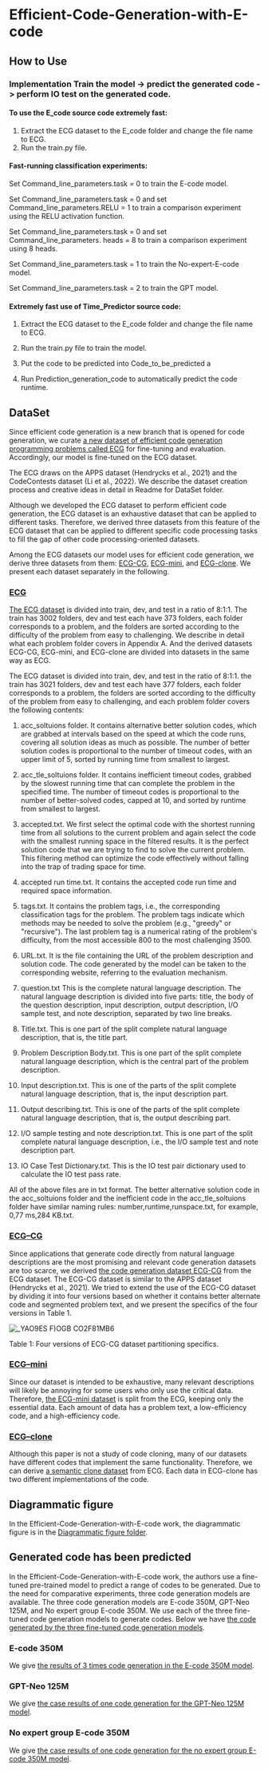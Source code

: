 # Efficient-Code-Generation-with-E-code


## How to Use

### Implementation Train the model -> predict the generated code -> perform IO test on the generated code.
#### To use the E_code source code extremely fast: 

1. Extract the ECG dataset to the E_code folder and change the file name to ECG. 
2. Run the train.py file. 

#### Fast-running classification experiments: 

Set Command_line_parameters.task = 0 to train the E-code model.

Set Command_line_parameters.task = 0 and set Command_line_parameters.RELU = 1 to train a comparison experiment using the RELU activation function.

Set Command_line_parameters.task = 0 and set Command_line_parameters. heads = 8 to train a comparison experiment using 8 heads.

Set Command_line_parameters.task = 1 to train the No-expert-E-code model.

Set Command_line_parameters.task = 2 to train the GPT model.

#### Extremely fast use of Time_Predictor source code: 
1. Extract the ECG dataset to the E_code folder and change the file name to ECG. 
2. Run the train.py file to train the model.

3. Put the code to be predicted into Code_to_be_predicted a
4. Run Prediction_generation_code to automatically predict the code runtime.


## DataSet
  Since efficient code generation is a new branch that is opened for code generation, we curate [a new dataset of efficient code generation programming problems called ECG](https://github.com/CodeGeneration2/ECG-dataset) for fine-tuning and evaluation. Accordingly, our model is fine-tuned on the ECG dataset. 
  
  The ECG draws on the APPS dataset (Hendrycks et al., 2021) and the CodeContests dataset (Li et al., 2022). We describe the dataset creation process and creative ideas in detail in Readme for DataSet folder.

  Although we developed the ECG dataset to perform efficient code generation, the ECG dataset is an exhaustive dataset that can be applied to different tasks. Therefore, we derived three datasets from this feature of the ECG dataset that can be applied to different specific code processing tasks to fill the gap of other code processing-oriented datasets.
  
Among the ECG datasets our model uses for efficient code generation, we derive three datasets from them: [ECG-CG](https://github.com/CodeGeneration2/ECG-CG-DataSet/tree/main/ECG-CG), [ECG-mini](https://github.com/CodeGeneration2/ECG-mini-DataSet), and [ECG-clone](https://github.com/CodeGeneration2/ECG-clone-DataSet). 
We present each dataset separately in the following.


### [ECG](https://github.com/CodeGeneration2/ECG-dataset)
  [The ECG dataset](https://github.com/CodeGeneration2/ECG-dataset) is divided into train, dev, and test in a ratio of 8:1:1. The train has 3002 folders, dev and test each have 373 folders, each folder corresponds to a problem, and the folders are sorted according to the difficulty of the problem from easy to challenging. We describe in detail what each problem folder covers in Appendix A. And the derived datasets ECG-CG, ECG-mini, and ECG-clone are divided into datasets in the same way as ECG.

The ECG dataset is divided into train, dev, and test in the ratio of 8:1:1. the train has 3021 folders, dev and test each have 377 folders, each folder corresponds to a problem, the folders are sorted according to the difficulty of the problem from easy to challenging, and each problem folder covers the following contents:

1.	acc_soltuions folder. It contains alternative better solution codes, which are grabbed at intervals based on the speed at which the code runs, covering all solution ideas as much as possible. The number of better solution codes is proportional to the number of timeout codes, with an upper limit of 5, sorted by running time from smallest to largest.

2.	acc_tle_soltuions folder. It contains inefficient timeout codes, grabbed by the slowest running time that can complete the problem in the specified time. The number of timeout codes is proportional to the number of better-solved codes, capped at 10, and sorted by runtime from smallest to largest.

3.	accepted.txt. We first select the optimal code with the shortest running time from all solutions to the current problem and again select the code with the smallest running space in the filtered results. It is the perfect solution code that we are trying to find to solve the current problem. This filtering method can optimize the code effectively without falling into the trap of trading space for time.

4.	accepted run time.txt. It contains the accepted code run time and required space information.

5.	tags.txt. It contains the problem tags, i.e., the corresponding classification tags for the problem. The problem tags indicate which methods may be needed to solve the problem (e.g., "greedy" or "recursive"). The last problem tag is a numerical rating of the problem's difficulty, from the most accessible 800 to the most challenging 3500.

6.	URL.txt. It is the file containing the URL of the problem description and solution code. The code generated by the model can be taken to the corresponding website, referring to the evaluation mechanism.

7.	question.txt This is the complete natural language description. The natural language description is divided into five parts: title, the body of the question description, input description, output description, I/O sample test, and note description, separated by two line breaks.

8.	Title.txt. This is one part of the split complete natural language description, that is, the title part.

9.	Problem Description Body.txt. This is one part of the split complete natural language description, which is the central part of the problem description.

10.	Input description.txt. This is one of the parts of the split complete natural language description, that is, the input description part.

11.	Output describing.txt. This is one of the parts of the split complete natural language description, that is, the output describing part.

12.	I/O sample testing and note description.txt. This is one part of the split complete natural language description, i.e., the I/O sample test and note description part.

13.	IO Case Test Dictionary.txt. This is the IO test pair dictionary used to calculate the IO test pass rate.

All of the above files are in txt format. The better alternative solution code in the acc_soltuions folder and the inefficient code in the acc_tle_soltuions folder have similar naming rules: number,runtime,runspace.txt, for example, 0,77 ms,284 KB.txt.


### [ECG–CG](https://github.com/CodeGeneration2/ECG-CG-DataSet/tree/main/ECG-CG)
  Since applications that generate code directly from natural language descriptions are the most promising and relevant code generation datasets are too scarce, we derived [the code generation dataset ECG-CG](https://github.com/CodeGeneration2/ECG-CG-DataSet/tree/main/ECG-CG) from the ECG dataset. The ECG-CG dataset is similar to the APPS dataset (Hendrycks et al., 2021). We tried to extend the use of the ECG-CG dataset by dividing it into four versions based on whether it contains better alternate code and segmented problem text, and we present the specifics of the four versions in Table 1.

![_YAO9ES F)OGB CO2F81MB6](https://user-images.githubusercontent.com/95161813/175928204-82468069-36c2-4272-b4ee-b943756287e7.png)

Table 1: Four versions of ECG-CG dataset partitioning specifics.


### [ECG–mini](https://github.com/CodeGeneration2/ECG-mini-DataSet)
Since our dataset is intended to be exhaustive, many relevant descriptions will likely be annoying for some users who only use the critical data. 
Therefore, [the ECG-mini dataset](https://github.com/CodeGeneration2/ECG-mini-DataSet) is split from the ECG, keeping only the essential data. 
Each amount of data has a problem text, a low-efficiency code, and a high-efficiency code.
  
 
### [ECG–clone](https://github.com/CodeGeneration2/ECG-clone-DataSet)
  Although this paper is not a study of code cloning, many of our datasets have different codes that implement the same functionality. Therefore, we can derive [a semantic clone dataset](https://github.com/CodeGeneration2/ECG-clone-DataSet) from ECG. Each data in ECG-clone has two different implementations of the code.


## Diagrammatic figure
In the Efficient-Code-Generation-with-E-code work, the diagrammatic figure is in the [Diagrammatic figure folder](https://github.com/CodeGeneration2/Diagrammatic-figure/tree/main/Diagrammatic%20figure).



## Generated code has been predicted
In the Efficient-Code-Generation-with-E-code work, the authors use a fine-tuned pre-trained model to predict a range of codes to be generated. 
Due to the need for comparative experiments, three code generation models are available. 
The three code generation models are E-code 350M, GPT-Neo 125M, and No expert group E-code 350M. 
We use each of the three fine-tuned code generation models to generate codes. 
Below we have [the code generated by the three fine-tuned code generation models](https://github.com/CodeGeneration2/Generated-code-has-been-predicted/tree/main/Generated-code-has-been-predicted).


### E-code 350M
We give [the results of 3 times code generation in the E-code 350M model](https://github.com/CodeGeneration2/Generated-code-has-been-predicted/tree/main/Generated-code-has-been-predicted/E-code%20350M).


### GPT-Neo 125M
We give [the case results of one code generation for the GPT-Neo 125M model](https://github.com/CodeGeneration2/Generated-code-has-been-predicted/tree/main/Generated-code-has-been-predicted/GPT-Neo%20125M).


### No expert group E-code 350M
We give [the case results of one code generation for the no expert group E-code 350M model](https://github.com/CodeGeneration2/Generated-code-has-been-predicted/tree/main/Generated-code-has-been-predicted/No%20expert%20group%20E-code%20350M).

